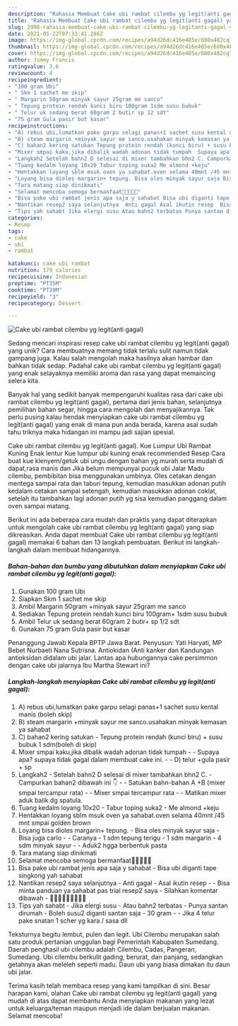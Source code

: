 ```yaml
---
description: "Rahasia Membuat Cake ubi rambat cilembu yg legit(anti gagal) yang Sempurna"
title: "Rahasia Membuat Cake ubi rambat cilembu yg legit(anti gagal) yang Sempurna"
slug: 2998-rahasia-membuat-cake-ubi-rambat-cilembu-yg-legitanti-gagal-yang-sempurna
date: 2021-05-22T07:33:41.286Z
image: https://img-global.cpcdn.com/recipes/a94d26dc416e485e/680x482cq70/cake-ubi-rambat-cilembu-yg-legitanti-gagal-foto-resep-utama.jpg
thumbnail: https://img-global.cpcdn.com/recipes/a94d26dc416e485e/680x482cq70/cake-ubi-rambat-cilembu-yg-legitanti-gagal-foto-resep-utama.jpg
cover: https://img-global.cpcdn.com/recipes/a94d26dc416e485e/680x482cq70/cake-ubi-rambat-cilembu-yg-legitanti-gagal-foto-resep-utama.jpg
author: Jimmy Francis
ratingvalue: 3.6
reviewcount: 4
recipeingredient:
- "100 gram Ubi"
- " Skm 1 sachet me skip"
- " Margarin 50gram minyak sayur 25gram me sanco"
- " Tepung protein rendah kunci biru 100gram 1sdm susu bubuk"
- " Telur uk sedang berat 60gram 2 butir sp 12 sdt"
- "75 gram Gula pasir but kasar"
recipeinstructions:
- "A) rebus ubi,lumatkan pake garpu selagi panas+1 sachet susu kental manis (boleh skip)"
- "B) steam margarin +minyak sayur me sanco.usahakan minyak kemasan ya sahabat"
- "C) bahan2 kering satukan Tepung protein rendah (kunci biru) + susu bubuk 1 sdm(boleh di skip)"
- "Mixer smpai kaku,jika dibalik wadah adonan tidak tumpah  Supaya apa? supaya tidak gagal dalam membuat cake ini.  D) telur +gula pasir + sp"
- "Langkah2 Setelah bahn2 D selesai di mixer tambahkan bhn2 C. Campurkan bahan2 dibawah ini 👇  Satukan bahn-bahan A +B (mixer smpai tercampur rata)   Mixer smpai tercampur rata  Matikan mixer aduk balik dg spatula."
- "Tuang kedalm loyang 10x20 Tabur toping suka2 Me almond +keju"
- "Hentakkan loyang sblm msuk oven ya sahabat.oven selama 40mnt /45 mnt smpai golden brown"
- "Loyang bisa dioles margarin+ tepung. Bisa oles minyak sayur saja Bisa juga carlo  Caranya  1 sdm tepung terigu 1 sdm margarin 4 sdm minyak sayur  Aduk2 hgga berbentuk pasta"
- "Tara matang siap dinikmati"
- "Selamat mencoba semoga bermanfaat🙏🙏🙏🙏🙏"
- "Bisa pake ubi rambat jenis apa saja y sahabat Bisa ubi diganti tape singkong yah sahabat"
- "Nantikan resep2 saya selanjutnya  Anti gagal Asal ikutin resep  Bisa minta panduan ya sahabat pas trial resep2 saya Silahkan komentar dibawah 🤗🤗🤗🤗🤗🤗🤗🤗🤗"
- "Tips yah sahabt Jika elergi susu Atau bahn2 terbatas Punya santan dirumah Boleh susu2 diganti santan saja 30 gram  Jika 4 telur pake snatan 1 scher yg kara / sasa dll"
categories:
- Resep
tags:
- cake
- ubi
- rambat

katakunci: cake ubi rambat 
nutrition: 179 calories
recipecuisine: Indonesian
preptime: "PT35M"
cooktime: "PT39M"
recipeyield: "3"
recipecategory: Dessert

---
```



![Cake ubi rambat cilembu yg legit(anti gagal)](https://img-global.cpcdn.com/recipes/a94d26dc416e485e/680x482cq70/cake-ubi-rambat-cilembu-yg-legitanti-gagal-foto-resep-utama.jpg)

Sedang mencari inspirasi resep cake ubi rambat cilembu yg legit(anti gagal) yang unik? Cara membuatnya memang tidak terlalu sulit namun tidak gampang juga. Kalau salah mengolah maka hasilnya akan hambar dan bahkan tidak sedap. Padahal cake ubi rambat cilembu yg legit(anti gagal) yang enak selayaknya memiliki aroma dan rasa yang dapat memancing selera kita.

Banyak hal yang sedikit banyak mempengaruhi kualitas rasa dari cake ubi rambat cilembu yg legit(anti gagal), pertama dari jenis bahan, selanjutnya pemilihan bahan segar, hingga cara mengolah dan menyajikannya. Tak perlu pusing kalau hendak menyiapkan cake ubi rambat cilembu yg legit(anti gagal) yang enak di mana pun anda berada, karena asal sudah tahu triknya maka hidangan ini mampu jadi sajian spesial.

Cake ubi rambat cilembu yg legit(anti gagal). Kue Lumpur Ubi Rambat Kuning Enak lentur Kue lumpur ubi kuning enak recommended Resep Cara buat kue klenyem/getuk ubi ungu.dengan bahan yg murah serta mudah di dapat,rasa manis dan Jika belum mempunyai pucuk ubi Jalar Madu cilembu, pembibitan bisa menggunakan umbinya. Oles cetakan dengan mentega sampai rata dan taburi tepung, kemudian masukkan adonan putih kedalam cetakan sampai setengah, kemudian masukkan adonan coklat, setelah itu tambahkan lagi adonan putih yg sisa kemudian panggang dalam oven sampai matang.


Berikut ini ada beberapa cara mudah dan praktis yang dapat diterapkan untuk mengolah cake ubi rambat cilembu yg legit(anti gagal) yang siap dikreasikan. Anda dapat membuat Cake ubi rambat cilembu yg legit(anti gagal) memakai 6 bahan dan 13 langkah pembuatan. Berikut ini langkah-langkah dalam membuat hidangannya.

<!--inarticleads1-->

##### Bahan-bahan dan bumbu yang dibutuhkan dalam menyiapkan Cake ubi rambat cilembu yg legit(anti gagal):

1. Gunakan 100 gram Ubi
1. Siapkan  Skm 1 sachet me skip
1. Ambil  Margarin 50gram +minyak sayur 25gram me sanco
1. Sediakan  Tepung protein rendah kunci biru 100gram+ 1sdm susu bubuk
1. Ambil  Telur uk sedang berat 60gram 2 butir+ sp 1/2 sdt
1. Gunakan 75 gram Gula pasir but kasar


Penanggung Jawab Kepala BPTP Jawa Barat. Penyusun: Yati Haryati, MP Bebet Nurbaeti Nana Sutrisna. Antiokidan (Anti kanker dan Kandungan antioksidan didalam ubi jalar. Lantas apa hubungannya cake persimmon dengan cake ubi jalarnya Ibu Martha Stewart ini? 

<!--inarticleads2-->

##### Langkah-langkah menyiapkan Cake ubi rambat cilembu yg legit(anti gagal):

1. A) rebus ubi,lumatkan pake garpu selagi panas+1 sachet susu kental manis (boleh skip)
1. B) steam margarin +minyak sayur me sanco.usahakan minyak kemasan ya sahabat
1. C) bahan2 kering satukan - Tepung protein rendah (kunci biru) + susu bubuk 1 sdm(boleh di skip)
1. Mixer smpai kaku,jika dibalik wadah adonan tidak tumpah -  - Supaya apa? supaya tidak gagal dalam membuat cake ini. -  - D) telur +gula pasir + sp
1. Langkah2 - Setelah bahn2 D selesai di mixer tambahkan bhn2 C. - Campurkan bahan2 dibawah ini 👇 -  - Satukan bahn-bahan A +B (mixer smpai tercampur rata)  -  - Mixer smpai tercampur rata -  - Matikan mixer aduk balik dg spatula.
1. Tuang kedalm loyang 10x20 - Tabur toping suka2 - Me almond +keju
1. Hentakkan loyang sblm msuk oven ya sahabat.oven selama 40mnt /45 mnt smpai golden brown
1. Loyang bisa dioles margarin+ tepung. - Bisa oles minyak sayur saja - Bisa juga carlo -  - Caranya  - 1 sdm tepung terigu - 1 sdm margarin - 4 sdm minyak sayur -  - Aduk2 hgga berbentuk pasta
1. Tara matang siap dinikmati
1. Selamat mencoba semoga bermanfaat🙏🙏🙏🙏🙏
1. Bisa pake ubi rambat jenis apa saja y sahabat - Bisa ubi diganti tape singkong yah sahabat
1. Nantikan resep2 saya selanjutnya  - Anti gagal - Asal ikutin resep -  - Bisa minta panduan ya sahabat pas trial resep2 saya - Silahkan komentar dibawah - 🤗🤗🤗🤗🤗🤗🤗🤗🤗
1. Tips yah sahabt - Jika elergi susu - Atau bahn2 terbatas - Punya santan dirumah - Boleh susu2 diganti santan saja - 30 gram -  - Jika 4 telur pake snatan 1 scher yg kara / sasa dll


Teksturnya begitu lembut, pulen dan legit. Ubi Cilembu merupakan salah satu produk pertanian unggulan bagi Pemerintah Kabupaten Sumedang. Daerah penghasil ubi cilembu adalah Cilembu, Cadas, Pangeran, Sumedang. Ubi cilembu berkulit gading, berurat, dan panjang, sedangkan getahnya akan meleleh seperti madu. Daun ubi yang biasa dimakan itu daun ubi jalar. 

Terima kasih telah membaca resep yang kami tampilkan di sini. Besar harapan kami, olahan Cake ubi rambat cilembu yg legit(anti gagal) yang mudah di atas dapat membantu Anda menyiapkan makanan yang lezat untuk keluarga/teman maupun menjadi ide dalam berjualan makanan. Selamat mencoba!
